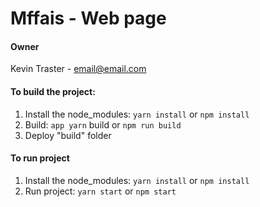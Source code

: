 # Mffais - Web page

#### Owner
Kevin Traster - email@email.com

#### To build the project: 

1. Install the node_modules: `yarn install` or `npm install`
2. Build: `app yarn` build or `npm run build` 
3. Deploy "build" folder

#### To run project

1. Install the node_modules: `yarn install` or `npm install`
2. Run project: `yarn start` or `npm start`
